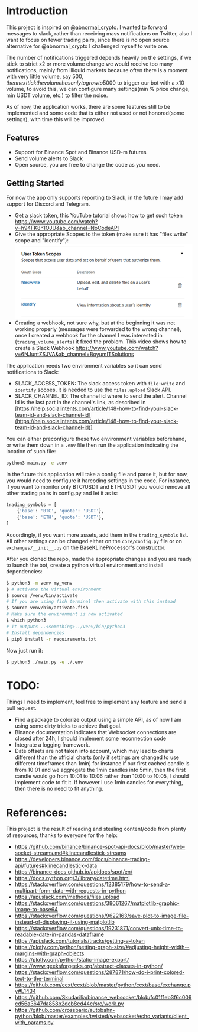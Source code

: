 # Introduction

This project is inspired on [@abnormal_crypto](https://twitter.com/abnormal_crypto).
I wanted to forward messages to slack, rather than receiving mass notifications on Twitter, also I want to focus
on fewer trading pairs, since there is no open source alternative for @abnormal_crypto I challenged myself to
write one.

The number of notifications triggered depends heavily on the settings, if we stick to strict x2 or more volume change
we would receive too many notifications, mainly from illiquid markets because often there is a moment with very little
volume, say 500$, then next tick the volume has only to grow to 5000$ to trigger our bot with a x10 volume, to avoid
this, we can configure many settings(min % price change, min USDT volume, etc.) to filter the noise.

As of now, the application works, there are some features still to be implemented and some code that is either not
used or not honored(some settings), with time this will be improved.

## Features

- Support for Binance Spot and Binance USD-m futures
- Send volume alerts to Slack
- Open source, you are free to change the code as you need.

## Getting Started

For now the app only supports reporting to Slack, in the future I may add support for Discord and Telegram.

- Get a slack token, this YouTube tutorial shows how to get such
  token https://www.youtube.com/watch?v=h94FK8h1OJU&ab_channel=NoCodeAPI
- Give the appropriate Scopes to the token (make sure it has "files:write" scope and "identify"):
  ![Slack Scopes](media/slack_scopes.png)
- Creating a webhook, not sure why, but at the beginning it was not working properly (messages were forwarded to the
  wrong channel), once I created a webhook for the channel I was interested in (`trading_volume_alerts`) it fixed
  the problem.
  This video shows how to create a Slack
  Webhook https://www.youtube.com/watch?v=6NJuntZSJVA&ab_channel=BoyumITSolutions

The application needs two environment variables so it can send notifications to Slack:

- SLACK_ACCESS_TOKEN: The slack access token with `file:write` and `identify` scopes, it is needed to use
  the `files.upload`  Slack API.
- SLACK_CHANNEL_ID: The channel id where to send the alert. Channel Id is the last part in the channel's link,
  as described
  in [https://help.socialintents.com/article/148-how-to-find-your-slack-team-id-and-slack-channel-id](https://help.socialintents.com/article/148-how-to-find-your-slack-team-id-and-slack-channel-id)]

You can either preconfigure these two environment variables beforehand, or write them down in a `.env` file then run
the application indicating the location of such file:

```bash
python3 main.py -e .env
```

In the future this application will take a config file and parse it, but for now, you would need to configure
it harcoding settings in the code. For instance, if you want to monitor only BTC/USDT and ETH/USDT you would remove all
other trading pairs in config.py and let it as is:

```python
trading_symbols = [
    {'base': 'BTC', 'quote': 'USDT'},
    {'base': 'ETH', 'quote': 'USDT'},
]
```

Accordingly, if you want more assets, add them in the `trading_symbols` list.
All other settings can be changed either on the `core/config.py` file or on `exchanges/__init__.py` on the
BaseKLineProcessor's constructor.

After you cloned the repo, made the appropriate changes and you are ready to launch the bot, create
a python virtual environment and install dependencies:

```bash
$ python3 -m venv my_venv
$ # activate the virtual environment
$ source /venv/bin/activate
# If you are using fish terminal then activate with this instead 
$ source venv/bin/activate.fish
# Make sure the environment is now activated
$ which python3
# It outputs ..<something>../venv/bin/python3
# Install dependencies
$ pip3 install -r requirements.txt
```

Now just run it:

```bash
$ python3 ./main.py -e ./.env
```

# TODO:

Things I need to implement, feel free to implement any feature and send a pull request.

- Find a package to colorize output using a simple API, as of now I am using some dirty tricks to achieve that goal.
- Binance documentation indicates that Websocket connections are closed after 24h, I should implement some reconnection
  code
- Integrate a logging framework.
- Date offsets are not taken into account, which may lead to charts different than the official charts (only if settings
  are changed to use different timeframes than 1min)
  for instance if our first cached candle is from 10:01 and we aggregate the 1min candles into 5min, then the first
  candle
  would go from 10:01 to 10:06 rather than 10:00 to 10:05, I should implement code to fit it.
  If however I use 1min candles for everything, then there is no need to fit anything.

# References:

This project is the result of reading and stealing content/code from plenty of resources, thanks to everyone
for the help:

- https://github.com/binance/binance-spot-api-docs/blob/master/web-socket-streams.md#klinecandlestick-streams
- https://developers.binance.com/docs/binance-trading-api/futures#klinecandlestick-data
- https://binance-docs.github.io/apidocs/spot/en/
- https://docs.python.org/3/library/datetime.html
- https://stackoverflow.com/questions/12385179/how-to-send-a-multipart-form-data-with-requests-in-python
- https://api.slack.com/methods/files.upload
- https://stackoverflow.com/questions/38061267/matplotlib-graphic-image-to-base64
- https://stackoverflow.com/questions/9622163/save-plot-to-image-file-instead-of-displaying-it-using-matplotlib
- https://stackoverflow.com/questions/19231871/convert-unix-time-to-readable-date-in-pandas-dataframe
- https://api.slack.com/tutorials/tracks/getting-a-token
- https://plotly.com/python/setting-graph-size/#adjusting-height-width--margins-with-graph-objects
- https://plotly.com/python/static-image-export/
- https://www.geeksforgeeks.org/abstract-classes-in-python/
- https://stackoverflow.com/questions/287871/how-do-i-print-colored-text-to-the-terminal
- https://github.com/ccxt/ccxt/blob/master/python/ccxt/base/exchange.py#L1434
- https://github.com/Skudarilia/binance_websocket/blob/fc01f1eb3f6c009cd56a3647da858b2dcb8ed44c/src/work.py
- https://github.com/crossbario/autobahn-python/blob/master/examples/twisted/websocket/echo_variants/client_with_params.py
